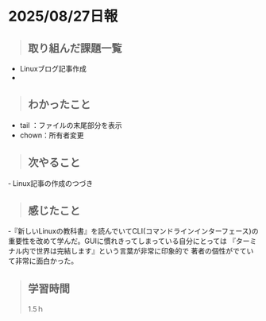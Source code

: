 # 2025/08/27日報 


>## 取り組んだ課題一覧
- Linuxブログ記事作成
- 
> ## わかったこと
- tail ：ファイルの末尾部分を表示
- chown：所有者変更

> ## 次やること
‐ Linux記事の作成のつづき

> ## 感じたこと
‐『新しいLinuxの教科書』を読んでいてCLI(コマンドラインインターフェース)の
重要性を改めて学んだ。GUIに慣れきってしまっている自分にとっては
『ターミナル内で世界は完結します』という言葉が非常に印象的で
著者の個性がでていて非常に面白かった。　

> ## 学習時間
>
> 1.5ｈ